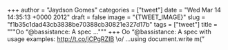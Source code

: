 
+++
author = "Jaydson Gomes"
categories = ["tweet"]
date = "Wed Mar 14 14:35:13 +0000 2012"
draft = false
image = "{TWEET_IMAGE}"
slug = "f1b35c1dad43cb3838be70388cb30821e327d17b"
tags = ["tweet"]
title = """Oo “@bassistance: A spec ..."""
+++
Oo “@bassistance: A spec with usage examples: http://t.co/jCPgRZIB \o/ ...using document.write m(”
